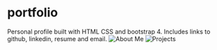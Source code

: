 # portfolio
Personal profile built with HTML CSS and bootstrap 4. 
Includes links to github, linkedin, resume and email.
![About Me](profile.png)
![Projects](profile2.png)